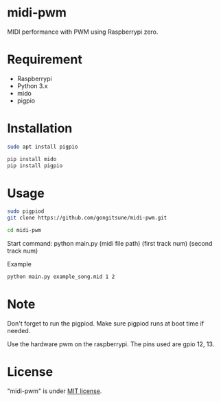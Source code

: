 # midi-pwm
MIDI performance with PWM using Raspberrypi zero.

# Requirement
* Raspberrypi
* Python 3.x
* mido
* pigpio

# Installation
```bash
sudo apt install pigpio

pip install mido
pip install pigpio
```

# Usage
```bash
sudo pigpiod
git clone https://github.com/gongitsune/midi-pwm.git

cd midi-pwm
```

Start command: python main.py (midi file path) (first track num) (second track num)

Example
```bash
python main.py example_song.mid 1 2
```

# Note
Don't forget to run the pigpiod.
Make sure pigpiod runs at boot time if needed.

Use the hardware pwm on the raspberrypi. The pins used are gpio 12, 13.

# License
"midi-pwm" is under [MIT license](https://en.wikipedia.org/wiki/MIT_License).
